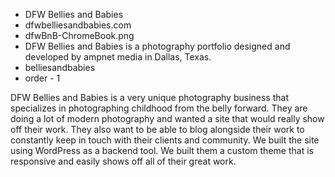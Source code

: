 * DFW Bellies and Babies
* dfwbelliesandbabies.com
* dfwBnB-ChromeBook.png
* DFW Bellies and Babies is a photography portfolio designed and developed by ampnet media in Dallas, Texas.
* belliesandbabies
* order - 1

DFW Bellies and Babies is a very unique photography business that specializes in photographing childhood from the belly forward. They are doing a lot of modern photography and wanted a site that would really show off their work. They also want to be able to blog alongside their work to constantly keep in touch with their clients and community. We built the site using WordPress as a backend tool. We built them a custom theme that is responsive and easily shows off all of their great work.